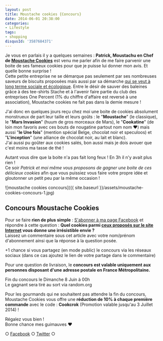 ```yaml
---
layout: post
title: Moustache cookies {Concours}
date: 2014-06-01 20:38:00
categories: 
- Lifestyle
tags: 
- shopping
disqusId: '3587684371'
---
```


Je vous en parlais il y a quelques semaines : **Patrick, Moustachu en Chef de [Moustache Cookies](http://www.moustachecookies.fr/)** est venu me parler afin de me faire parvenir une boite de ses fameux cookies pour que je puisse lui donner mon avis. Et quelle bonne surprise !  
Cette petite entreprise ne se démarque pas seulement par ses nombreuses saveurs de biscuits proposées mais aussi par sa démarche [qui se veut à long terme sociale et écologique](http://www.moustachecookies.fr/moustache/tout-savoir-sur-notre-combat/). Entre le désir de sauver des baleines grâce à des tee-shirts Stache et à l'avenir faire partie du club des entreprises One Percent (1% du chiffre d'affaire est reversé à une association), Moustache cookies ne fait pas dans la demie mesure !

J'ai donc en quelques jours reçu chez moi une boite de cookies absolument monstrueux de part leur taille et leurs goûts : le "**Moustache**" (le classique), le "**Mars Invasion**" (huum de gros morceaux de Mars), le "**Cookatine**" (de loin mon favoris avec ces bouts de nougatine partout nom nom ❤) mais aussi "**le Une fois**" (mention spécial Belge, chocolat noir et speculoos) et "**L'inception**" (une alliance de chocolat noir, au lait et blanc).  
J'ai aussi pu goûter aux cookies salés, bon aussi mais je dois avouer que c'est moins ma tasse de thé !

Autant vous dire que la boite n'a pas fait long feux ! En 3h il n'y avait plus rien !  
Ce soir _Patrick et moi même vous proposons de gagner une boite de ces délicieux cookies_ afin que vous puissiez vous faire votre propre idée et gloutonner un petit peu par la même occasion !

![moustache cookies concours]({{ site.baseurl }}/assets/moustache-cookies-concours-1.jpg)

## Concours Moustache Cookies

Pour se faire **rien de plus simple** : [S'abonner à ma page Facebook](https://www.facebook.com/pages/CroKMou/148093255259077) et répondre à cette question : **Quel cookies parmi [ceux proposés sur le site Internet](http://www.moustachecookies.fr/) vous donne une irrésistible envie ?**  
Laissez un commentaire sous cet article avec votre nom/prénom d'abonnement ainsi que la réponse à la question posée.

+1 chance si vous partagez (en mode public) le concours via les réseaux sociaux (dans ce cas ajoutez le lien de votre partage dans le commentaire)

Pour une question de livraison, le **concours est valable uniquement aux personnes disposant d'une adresse postale en France Métropolitaine.**

Fin du concours le Dimanche 8 Juin à 00h  
Le gagnant sera tiré au sort via random.org

Pour les gourmands qui ne souhaitent pas attendre la fin du concours, Moustache Cookies vous offre une **réduction de 10% à chaque première commande** avec le code : **Cookcrok** (Promotion valable jusqu'au 3 Juillet 2014) !

Régalez vous bien !  
Bonne chance mes guimauves ❤

○ [Facebook](https://www.facebook.com/crokmou.blog) ○ [Twitter](https://twitter.com/Crokmou) ○